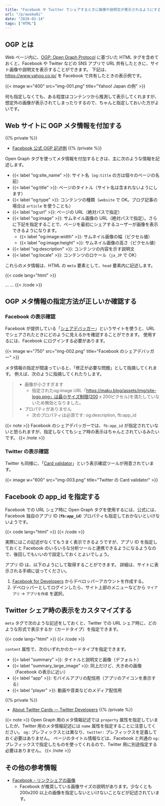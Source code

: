 ```yaml
---
title: "Facebook や Twitter でシェアするときに画像や説明文が表示されるようにする (OGP: Open Graph Protocol)"
url: "/p/awakw8i"
date: "2020-03-14"
tags: ["HTML"]
---
```


OGP とは
----

Web ページ内に、[OGP: Open Graph Protocol](https://ogp.me/) に基づいた HTML タグを含めておくと、Facebook や Twitter などの SNS アプリで URL 共有したときに、サイト画像や説明文を表示することができます。
下記は、https://www.yahoo.co.jp/ を Facebook で共有したときの表示例です。

{{< image w="400" src="img-001.png" title="Yahoo! Japan の例" >}}

何も指定しなくても、ある程度はコンテンツから推測して表示してくれますが、想定外の画像が表示されてしまったりするので、ちゃんと指定しておいた方がよいです。


Web サイトに OGP メタ情報を付加する
----

{{% private %}}
- [Facebook 公式 OGP 記述例](https://developers.facebook.com/docs/sharing/webmasters#markup)
{{% /private %}}

Open Graph タグを使ってメタ情報を付加するときは、主に次のような情報を記述します。

- {{< label "og:site_name" >}}: サイト名（`og:title` の方は個々のページの名前）
- {{< label "og:title" >}}: ページのタイトル（サイト名は含まれないようにします）
- {{< label "og:type" >}}: コンテンツの種類（`website` で OK。ブログ記事の場合は `article` を使うことも）
- {{< label "og:url" >}}: ページの URL（絶対パスで指定）
- {{< label "og:image" >}}: サムネイル画像の URL（絶対パスで指定）。さらに下記を指定することで、ページを最初にシェアするユーザーが画像を表示できるようになります。
  - {{< label "og:image:width" >}}: サムネイル画像の幅（ピクセル値）
  - {{< label "og:image:height" >}}: サムネイル画像の高さ（ピクセル値）
- {{< label "og:description" >}}: コンテンツの内容を示す説明文
- {{< label "og:locale" >}}: コンテンツのロケール（`ja_JP` で OK）

これらのメタ情報は、HTML の `meta` 要素として、`head` 要素内に記述します。

{{< code lang="html" >}}
<!DOCTYPE html>
<html lang="ja">
<head prefix="og: http://ogp.me/ns# fb: http://ogp.me/ns/fb#">
  <meta charset="UTF-8">
  <meta property="og:site_name" content="まくろぐ" />
  <meta property="og:title" content="OGP とは" />
  <meta property="og:type" content="website" />
  <meta property="og:url" content="https://maku.blog/p/awakw8i" />
  <meta property="og:image" content="https://maku.blog/assets/img/site-logo.png" />
  <meta property="og:image:width" content="600" />
  <meta property="og:image:height" content="315" />
  <meta property="og:description" content="ウェブサイトに OGP メタ情報を付加すると、SNS でリンクを共有したときの表示をカスタマイズすることができます。" />
  <meta property="og:locale" content="ja_JP" />
  <title>OGP とは | まくろぐ</title>
  ...
</head>
...
{{< /code >}}


OGP メタ情報の指定方法が正しいか確認する
----

### Facebook の表示確認

Facebook が提供している「[シェアデバッガー](https://developers.facebook.com/tools/debug/)」というサイトを使うと、URL でシェアされたときにどのように見えるかを確認することができます。
使用するには、Facebook にログインする必要があります。

{{< image w="750" src="img-002.png" title="Facebook のシェアデバッガー" >}}

メタ情報の指定が間違っていると、「修正が必要な問題」として指摘してくれます。
例えば、次のように指摘してくれたりします。

> - 画像が小さすぎます
>     - 指定されたog:image URL「https://maku.blog/assets/img/site-logo.png」は最小サイズ制限(200 x 200ピクセル)を満たしていないため無効となりました。
> - プロパティがありません
>     - 次のプロパティは必須です: og:description, fb:app_id

{{< note >}}
Facebook のシェアデバッガーでは、`fb:app_id` が指定されていないと怒られますが、指定しなくてもシェア時の表示はちゃんとされているみたいです。
{{< /note >}}


### Twitter の表示確認

Twitter も同様に、「[Card validator](https://cards-dev.twitter.com/validator)」という表示確認ツールが用意されています。

{{< image w="600" src="img-003.png" title="Twitter の Card validator" >}}


Facebook の app_id を指定する
----

Facebook での URL シェア時に Open Graph タグを使用するには、公式には、Facebook 独自のアプリ ID (**`fb:app_id`**) プロパティも指定しておかないといけないようです。

{{< code lang="html" >}}
<meta property="fb:app_id" content="123456789012345" />
{{< /code >}}

実際にはこの記述がなくてもうまく表示できるようですが、アプリ ID を指定しておくと Facebook のいろいろな分析ツールと連携できるようになるようなので、後回しでもいいので設定しておくとよいでしょう。

アプリ ID は、以下のようにして取得することができます。
詳細は、サイトに表示される手順に従ってください。

1. [Facebook for Developers](https://developers.facebook.com/) からデベロッパーアカウントを作成する。
2. デベロッパーとしてログインしたら、サイト上部のメニューなどから `マイアプリ` → `アプリを作成` を選択。


Twitter シェア時の表示をカスタマイズする
----

`meta` タグで次のような記述をしておくと、Twitter での URL シェア時に、どのような形式で表示するか（カードタイプ）を指定できます。

{{< code lang="html" >}}
<meta name="twitter:card" content="summary" />
{{< /code >}}

`content` 属性で、次のいずれかのカードタイプを指定できます。

- {{< label "summary" >}}: タイトルと説明文と画像（デフォルト）
- {{< label "summary_large_image" >}}: 同上だけど、大きめの画像（Facebook の表示に近い）
- {{< label "app" >}}: モバイルアプリの配信用（アプリのアイコンを表示する）
- {{< label "player" >}}: 動画や音楽などのメディア配信用

{{% private %}}
- [About Twitter Cards — Twitter Developers](https://developer.twitter.com/en/docs/tweets/optimize-with-cards/overview/abouts-cards)
{{% /private %}}

{{< note >}}
Open Graph 用のメタ情報記述では `property` 属性を指定していましたが、Twitter 用のメタ情報記述には `name` 属性を指定することに注意してください。
`og:` プレフィックスとは異なり、`twitter:` プレフィックスを定義しておく必要はありません。
ページのタイトル情報などは、Facebook と共通の `og:` プレフィックスで指定したものを使ってくれるので、Twitter 用に別途指定する必要はありません。
{{< /note >}}


その他の参考情報
----

- [Facebook - リンクシェアの画像](https://developers.facebook.com/docs/sharing/webmasters/images)
    - Facebook が推奨している画像サイズの説明があります。少なくとも 200x200 以上の画像を指定しないといけないことなどが記述されています。


